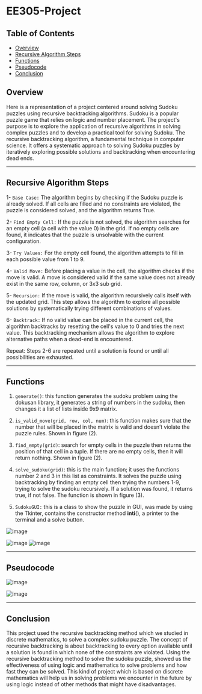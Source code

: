 # EE305-Project

## Table of Contents

- [Overview](#overview)
- [Recursive Algorithm Steps](#recursive-algorithm-steps)
- [Functions](#functions)
- [Pseudocode](#pseudocode)
- [Conclusion](##conclusion)


## Overview
Here is a representation of a project centered around solving Sudoku puzzles using recursive backtracking algorithms. Sudoku is a popular puzzle game that relies on logic and number placement. The project's purpose is to explore the application of recursive algorithms in solving complex puzzles and to develop a practical tool for solving Sudoku. The recursive backtracking algorithm, a fundamental technique in computer science. It offers a systematic approach to solving Sudoku puzzles by iteratively exploring possible solutions and backtracking when encountering dead ends.

---

## Recursive Algorithm Steps
1-	`Base Case:` The algorithm begins by checking if the Sudoku puzzle is already solved. If all cells are filled and no constraints are violated, the puzzle is considered solved, and the algorithm returns True.

2-	`Find Empty Cell:` If the puzzle is not solved, the algorithm searches for an empty cell (a cell with the value 0) in the grid. If no empty cells are found, it indicates that the puzzle is unsolvable with the current configuration.

3-	`Try Values:` For the empty cell found, the algorithm attempts to fill in each possible value from 1 to 9.

4-	`Valid Move:` Before placing a value in the cell, the algorithm checks if the move is valid. A move is considered valid if the same value does not already exist in the same row, column, or 3x3 sub grid.

5-	`Recursion:` If the move is valid, the algorithm recursively calls itself with the updated grid. This step allows the algorithm to explore all possible solutions by systematically trying different combinations of values.

6-	`Backtrack:` If no valid value can be placed in the current cell, the algorithm backtracks by resetting the cell's value to 0 and tries the next value. This backtracking mechanism allows the algorithm to explore alternative paths when a dead-end is encountered.

Repeat: Steps 2-6 are repeated until a solution is found or until all possibilities are exhausted.

---

## Functions

1.	```generate()```: this function generates the sudoku problem using the dokusan library, it generates a string of numbers in the sudoku, then changes it a list of lists inside 9x9 matrix.

2. ```is_valid_move(grid, row, col, num)```: this function makes sure that the number that will be placed in the matrix is valid and doesn’t violate the puzzle rules. Shown in figure (2).

3.	```find_empty(grid)```: search for empty cells in the puzzle then returns the position of that cell in a tuple. If there are no empty cells, then it will return nothing. Shown in figure (2).

4.	```solve_sudoku(grid)```: this is the main function; it uses the functions number 2 and 3 in this list as constraints. It solves the puzzle using backtracking by finding an empty cell then trying the numbers 1-9, trying to solve the sudoku recursively. If a solution was found, it returns true, if not false. The function is shown in figure (3).


5.	```SudokuGUI:``` this is a class to show the puzzle in GUI, was made by using the Tkinter, contains the constructor method __inti__(), a printer to the terminal and a solve button.



![image](https://github.com/Abdullah-BS/EE305-Project/assets/139412761/044cddde-0869-4e19-93ed-2e9e01f23556)


![image](https://github.com/Abdullah-BS/EE305-Project/assets/139412761/c8fe1298-c14c-46cb-81c8-6e59f5f29dc0) ![image](https://github.com/Abdullah-BS/EE305-Project/assets/139412761/6ace96d5-c283-4929-924a-25475acf1df1)

---

## Pseudocode

![image](https://github.com/Abdullah-BS/EE305-Project/assets/139412761/847af3ac-41cd-436d-8e6c-63b18ed4a77d)

![image](https://github.com/Abdullah-BS/EE305-Project/assets/139412761/69f14d36-091d-40ca-98ca-7dbafab04566)

---

## Conclusion
This project used the recursive backtracking method which we studied in discrete mathematics, to solve a complex sudoku puzzle. The concept of recursive backtracking is about backtracking to every option available until a solution is found in which none of the constraints are violated. Using the recursive backtracking method to solve the sudoku puzzle, showed us the effectiveness of using logic and mathematics to solve problems and how fast they can be solved. This kind of project which is based on discrete mathematics will help us in solving problems we encounter in the future by using logic instead of other methods that might have disadvantages.
